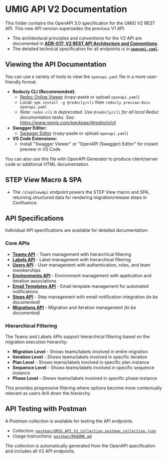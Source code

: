 # UMIG API V2 Documentation

This folder contains the OpenAPI 3.0 specification for the UMIG V2 REST API. This new API version supersedes the previous V1 API.

- The architectural principles and conventions for the V2 API are documented in **[ADR-017: V2 REST API Architecture and Conventions](../adr/ADR-017-V2-REST-API-Architecture.md)**.
- The detailed technical specification for all endpoints is in **[`openapi.yaml`](openapi.yaml)**.

## Viewing the API Documentation

You can use a variety of tools to view the `openapi.yaml` file in a more user-friendly format.

- **Redocly CLI (Recommended):**
  - [Redoc Online Viewer](https://redocly.github.io/redoc/) (copy-paste or upload `openapi.yaml`)
  - Local: `npm install -g @redocly/cli` then `redocly preview-docs openapi.yaml`
  - *Note: `redoc-cli` is deprecated. Use `@redocly/cli` for all local Redoc documentation tasks. See: <https://www.npmjs.com/package/@redocly/cli>*
- **Swagger Editor:**
  - [Swagger Editor](https://editor.swagger.io/) (copy-paste or upload `openapi.yaml`)
- **VS Code Extensions:**
  - Install "Swagger Viewer" or "OpenAPI (Swagger) Editor" for instant preview in VS Code

You can also use this file with OpenAPI Generator to produce client/server code or additional HTML documentation.

## STEP View Macro & SPA

- The `/stepViewApi` endpoint powers the STEP View macro and SPA, returning structured data for rendering migration/release steps in Confluence.

## API Specifications

Individual API specifications are available for detailed documentation:

### Core APIs
- **[Teams API](TeamsAPI.md)** - Team management with hierarchical filtering
- **[Labels API](LabelsAPI.md)** - Label management with hierarchical filtering
- **[Users API](UsersAPI.md)** - User management with authentication, roles, and team memberships
- **[Environments API](EnvironmentsAPI.md)** - Environment management with application and iteration associations
- **[Email Templates API](EmailTemplatesAPI.md)** - Email template management for automated notifications
- **[Steps API](StepsAPI.md)** - Step management with email notification integration *(to be documented)*
- **[Migrations API](MigrationsAPI.md)** - Migration and iteration management *(to be documented)*

### Hierarchical Filtering
The Teams and Labels APIs support hierarchical filtering based on the migration execution hierarchy:
- **Migration Level** - Shows teams/labels involved in entire migration
- **Iteration Level** - Shows teams/labels involved in specific iteration
- **Plan Level** - Shows teams/labels involved in specific plan instance
- **Sequence Level** - Shows teams/labels involved in specific sequence instance
- **Phase Level** - Shows teams/labels involved in specific phase instance

This provides progressive filtering where options become more contextually relevant as users drill down the hierarchy.

## API Testing with Postman

A Postman collection is available for testing the API endpoints.
- Collection: [`postman/UMIG_API_V2_Collection.postman_collection.json`](postman/UMIG_API_V2_Collection.postman_collection.json)
- Usage Instructions: [`postman/README.md`](postman/README.md)

The collection is automatically generated from the OpenAPI specification and includes all V2 API endpoints.
